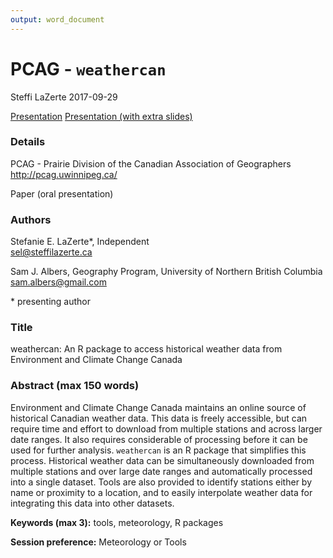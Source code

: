 ```yaml
---
output: word_document
---
```


PCAG - `weathercan`
================
Steffi LaZerte
2017-09-29

[Presentation](https://steffilazerte.github.io/Presentations/2017-09%20PCAG%20-%20weathercan/LaZerte_PCAG_2017_weathercan.html)
[Presentation (with extra slides)](https://steffilazerte.github.io/Presentations/2017-09%20PCAG%20-%20weathercan/LaZerte_PCAG_2017_weathercan_extra.html)

### Details

PCAG - Prairie Division of the Canadian Association of Geographers
<http://pcag.uwinnipeg.ca/>

Paper (oral presentation)

### Authors

Stefanie E. LaZerte\*, Independent  
<sel@steffilazerte.ca>

Sam J. Albers, Geography Program, University of Northern British Columbia  
<sam.albers@gmail.com>  

\* presenting author

### Title

weathercan: An R package to access historical weather data from Environment and Climate Change Canada

### Abstract (max 150 words)

Environment and Climate Change Canada maintains an online source of historical Canadian weather data. This data is freely accessible, but can require time and effort to download from multiple stations and across larger date ranges. It also requires considerable of processing before it can be used for further analysis. `weathercan` is an R package that simplifies this process. Historical weather data can be simultaneously downloaded from multiple stations and over large date ranges and automatically processed into a single dataset. Tools are also provided to identify stations either by name or proximity to a location, and to easily interpolate weather data for integrating this data into other datasets.

**Keywords (max 3):** tools, meteorology, R packages

**Session preference:** Meteorology or Tools

